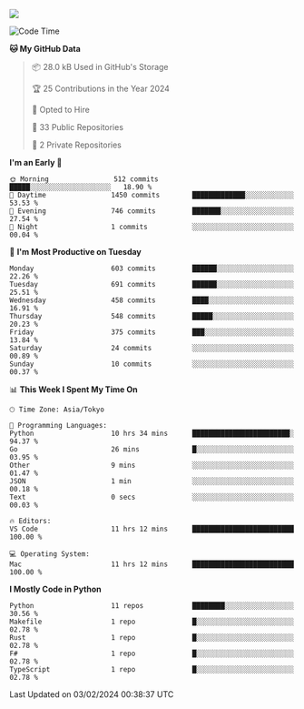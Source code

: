 ![](https://komarev.com/ghpvc/?username=kitagawa-hr)

<!--START_SECTION:waka-->
![Code Time](http://img.shields.io/badge/Code%20Time-772%20hrs%2052%20mins-blue)

**🐱 My GitHub Data** 

> 📦 28.0 kB Used in GitHub's Storage 
 > 
> 🏆 25 Contributions in the Year 2024
 > 
> 💼 Opted to Hire
 > 
> 📜 33 Public Repositories 
 > 
> 🔑 2 Private Repositories 
 > 
**I'm an Early 🐤** 

```text
🌞 Morning                512 commits         █████░░░░░░░░░░░░░░░░░░░░   18.90 % 
🌆 Daytime                1450 commits        █████████████░░░░░░░░░░░░   53.53 % 
🌃 Evening                746 commits         ███████░░░░░░░░░░░░░░░░░░   27.54 % 
🌙 Night                  1 commits           ░░░░░░░░░░░░░░░░░░░░░░░░░   00.04 % 
```
📅 **I'm Most Productive on Tuesday** 

```text
Monday                   603 commits         ██████░░░░░░░░░░░░░░░░░░░   22.26 % 
Tuesday                  691 commits         ██████░░░░░░░░░░░░░░░░░░░   25.51 % 
Wednesday                458 commits         ████░░░░░░░░░░░░░░░░░░░░░   16.91 % 
Thursday                 548 commits         █████░░░░░░░░░░░░░░░░░░░░   20.23 % 
Friday                   375 commits         ███░░░░░░░░░░░░░░░░░░░░░░   13.84 % 
Saturday                 24 commits          ░░░░░░░░░░░░░░░░░░░░░░░░░   00.89 % 
Sunday                   10 commits          ░░░░░░░░░░░░░░░░░░░░░░░░░   00.37 % 
```


📊 **This Week I Spent My Time On** 

```text
🕑︎ Time Zone: Asia/Tokyo

💬 Programming Languages: 
Python                   10 hrs 34 mins      ████████████████████████░   94.37 % 
Go                       26 mins             █░░░░░░░░░░░░░░░░░░░░░░░░   03.95 % 
Other                    9 mins              ░░░░░░░░░░░░░░░░░░░░░░░░░   01.47 % 
JSON                     1 min               ░░░░░░░░░░░░░░░░░░░░░░░░░   00.18 % 
Text                     0 secs              ░░░░░░░░░░░░░░░░░░░░░░░░░   00.03 % 

🔥 Editors: 
VS Code                  11 hrs 12 mins      █████████████████████████   100.00 % 

💻 Operating System: 
Mac                      11 hrs 12 mins      █████████████████████████   100.00 % 
```

**I Mostly Code in Python** 

```text
Python                   11 repos            ████████░░░░░░░░░░░░░░░░░   30.56 % 
Makefile                 1 repo              █░░░░░░░░░░░░░░░░░░░░░░░░   02.78 % 
Rust                     1 repo              █░░░░░░░░░░░░░░░░░░░░░░░░   02.78 % 
F#                       1 repo              █░░░░░░░░░░░░░░░░░░░░░░░░   02.78 % 
TypeScript               1 repo              █░░░░░░░░░░░░░░░░░░░░░░░░   02.78 % 
```




 Last Updated on 03/02/2024 00:38:37 UTC
<!--END_SECTION:waka-->
